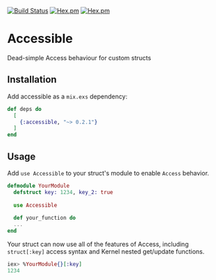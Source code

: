 [![Build Status](https://travis-ci.org/codedge-llc/accessible.svg?branch=master)](https://travis-ci.org/codedge-llc/accessible)
[![Hex.pm](http://img.shields.io/hexpm/v/accessible.svg)](https://hex.pm/packages/accessible) [![Hex.pm](http://img.shields.io/hexpm/dt/accessible.svg)](https://hex.pm/packages/accessible)

# Accessible

Dead-simple Access behaviour for custom structs

## Installation

Add accessible as a `mix.exs` dependency:

```elixir
def deps do
  [
    {:accessible, "~> 0.2.1"}
  ]
end
```

## Usage

Add `use Accessible` to your struct's module to enable `Access` behavior.

```elixir
defmodule YourModule
  defstruct key: 1234, key_2: true
  
  use Accessible
  
  def your_function do
  ...
end
```

Your struct can now use all of the features of Access, including `struct[:key]` access syntax and Kernel nested get/update functions.

```elixir
iex> %YourModule{}[:key]
1234
```
